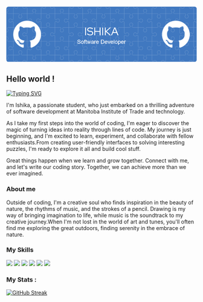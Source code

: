 ![Header](./github_header_image.png)

## Hello world !
[![Typing SVG](https://readme-typing-svg.demolab.com?font=Fira+Code&pause=1000&random=false&width=435&lines=I'm+a+Software+Developer+Student)](https://git.io/typing-svg)
 
 I'm Ishika, a passionate student, who just embarked on a thrilling adventure of software development at Manitoba Institute of Trade and technology.
 
 As I take my first steps into the world of coding, I'm eager to discover the magic of turning ideas into reality through lines of code.
 My journey is just beginning, and I'm excited to learn, experiment, and collaborate with fellow enthusiasts.From creating user-friendly 
 interfaces to solving interesting puzzles, I'm ready to explore it all and build cool stuff.

 Great things happen when we learn and grow together. Connect with me, and let's write our coding story. 
 Together, we can achieve more than we ever imagined.

 
 ### About me

 Outside of coding, I'm a creative soul who finds inspiration in the beauty of nature, the rhythms of music, and the strokes of a pencil. Drawing is my 
 way of bringing imagination to life, while music is the soundtrack to my creative journey.When I'm not lost in the world of art and tunes, you'll 
 often find me exploring the great outdoors, finding serenity in the embrace of nature.


 ### My Skills

 <p>
   <img src="https://img.shields.io/badge/c%23-%23239120.svg?style=for-the-badge&logo=c-sharp&logoColor=white" />
   <img src="https://img.shields.io/badge/html5-%23E34F26.svg?style=for-the-badge&logo=html5&logoColor=white" />
   <img src="https://img.shields.io/badge/javascript-%23323330.svg?style=for-the-badge&logo=javascript&logoColor=%23F7DF1E" />
   <img src="https://img.shields.io/badge/markdown-%23000000.svg?style=for-the-badge&logo=markdown&logoColor=white" />
   <img src="https://img.shields.io/badge/node.js-6DA55F?style=for-the-badge&logo=node.js&logoColor=white" />
   <img src="https://img.shields.io/badge/visual%20studio-007ACC.svg?style=for-the-badge&logo=visual%20studio&logoColor=white" />
</p>

### My Stats :
[![GitHub Streak](https://github-readme-streak-stats.herokuapp.com?user=CodebyIshika&theme=python-dark&mode=weekly)](https://git.io/streak-stats)




